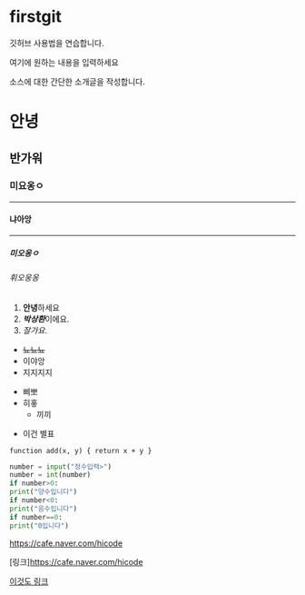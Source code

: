 # firstgit
깃허브 사용법을 연습합니다.

여기에 원하는 내용을 입력하세요

소스에 대한 간단한 소개글을 작성합니다.

# 안녕

## 반가워

### 미요옹ㅇ
---
#### 냐아앙
***
##### 미오옹ㅇ

###### 휘오웅옹

1. **안녕**하세요
2. ***박상환***이에요.
3. _잘가요_.

+ ~~뇨뇨뇨~~
+ 이야앙
+ 지지지지
- 삐뽀
- 히홓
  + 끼끼

* 이건 별표


`function add(x, y) { return x + y }`

```python
number = input("정수입력>")
number = int(number)
if number>0:
print("양수입니다")
if number<0:
print("음수입니다")
if number==0:
print("0입니다")
```


https://cafe.naver.com/hicode

[링크]https://cafe.naver.com/hicode

[이것도 링크](https://cafe.naver.com/hicode,"검색")

